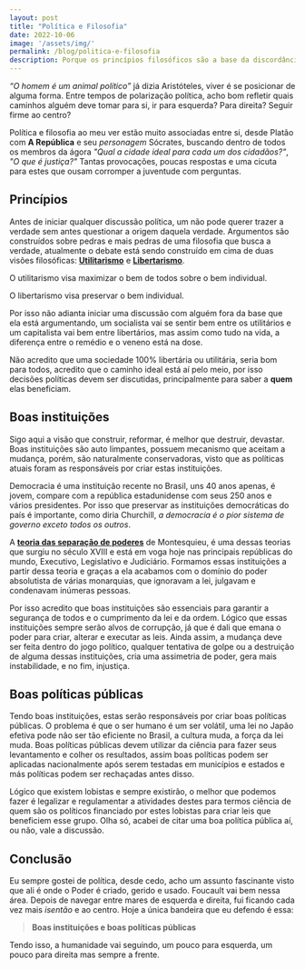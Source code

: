 ```yaml
---
layout: post
title: "Política e Filosofia"
date: 2022-10-06
image: '/assets/img/'
permalink: /blog/politica-e-filosofia
description: Porque os princípios filosóficos são a base da discordância política
---
```


*“O homem é um animal político”* já dizia Aristóteles, viver é se posicionar de alguma forma. Entre tempos de polarização política, acho bom refletir quais caminhos alguém deve tomar para si, ir para esquerda? Para direita? Seguir firme ao centro?

Política e filosofia ao meu ver estão muito associadas entre si, desde Platão com **A República** e seu *personagem* Sócrates, buscando dentro de todos os membros da ágora *"Qual a cidade ideal para cada um dos cidadãos?"*, *"O que é justiça?"* Tantas provocações, poucas respostas e uma cicuta para estes que ousam corromper a juventude com perguntas.

## Princípios

Antes de iniciar qualquer discussão política, um não pode querer trazer a verdade sem antes questionar a origem daquela verdade. Argumentos são construídos sobre pedras e mais pedras de uma filosofia que busca a verdade, atualmente o debate está sendo construído em cima de duas visões filosóficas: **[Utilitarismo](https://pt.wikipedia.org/wiki/Utilitarismo)** e **[Libertarismo](https://pt.wikipedia.org/wiki/Libertarismo)**.

O utilitarismo visa maximizar o bem de todos sobre o bem individual.

O libertarismo visa preservar o bem individual.

Por isso não adianta iniciar uma discussão com alguém fora da base que ela está argumentando, um socialista vai se sentir bem entre os utilitários e um capitalista vai bem entre libertários, mas assim como tudo na vida, a diferença entre o remédio e o veneno está na dose.

Não acredito que uma sociedade 100% libertária ou utilitária, seria bom para todos, acredito que o caminho ideal está aí pelo meio, por isso decisões políticas devem ser discutidas, principalmente para saber a **quem** elas beneficiam.

## Boas instituições

Sigo aqui a visão que construir, reformar, é melhor que destruir, devastar. Boas instituições são auto limpantes, possuem mecanismo que aceitam a mudança, porém, são naturalmente conservadoras, visto que as políticas atuais foram as responsáveis por criar estas instituições.

Democracia é uma instituição recente no Brasil, uns 40 anos apenas, é jovem, compare com a república estadunidense com seus 250 anos e vários presidentes. Por isso que preservar as instituições democráticas do país é importante, como diria Churchill, *a democracia é o pior sistema de governo exceto todos os outros*.

A **[teoria das separação de poderes](https://pt.wikipedia.org/wiki/Separa%C3%A7%C3%A3o_de_poderes)** de Montesquieu, é uma dessas teorias que surgiu no século XVIII e está em voga hoje nas principais repúblicas do mundo, Executivo, Legislativo e Judiciário. Formamos essas instituições a partir dessa teoria e graças a ela acabamos com o domínio do poder absolutista de várias monarquias, que ignoravam a lei, julgavam e condenavam inúmeras pessoas.

Por isso acredito que boas instituições são essenciais para garantir a segurança de todos e o cumprimento da lei e da ordem. Lógico que essas instituições sempre serão alvos de corrupção, já que é dali que emana o poder para criar, alterar e executar as leis. Ainda assim, a mudança deve ser feita dentro do jogo político, qualquer tentativa de golpe ou a destruição de alguma dessas instituições, cria uma assimetria de poder, gera mais instabilidade, e no fim, injustiça.

## Boas políticas públicas

Tendo boas instituições, estas serão responsáveis por criar boas políticas públicas. O problema é que o ser humano é um ser volátil, uma lei no Japão efetiva pode não ser tão eficiente no Brasil, a cultura muda, a força da lei muda. Boas políticas públicas devem utilizar da ciência para fazer seus levantamento e colher os resultados, assim boas políticas podem ser aplicadas nacionalmente após serem testadas em municípios e estados e más políticas podem ser rechaçadas antes disso.

Lógico que existem lobistas e sempre existirão, o melhor que podemos fazer é legalizar e regulamentar a atividades destes para termos ciência de quem são os políticos financiado por estes lobistas para criar leis que beneficiem esse grupo. Olha só, acabei de citar uma boa política pública aí, ou não, vale a discussão.

## Conclusão

Eu sempre gostei de política, desde cedo, acho um assunto fascinante visto que ali é onde o Poder é criado, gerido e usado. Foucault vai bem nessa área. Depois de navegar entre mares de esquerda e direita, fui ficando cada vez mais *isentão* e ao centro. Hoje a única bandeira que eu defendo é essa:

> **Boas instituições e boas políticas públicas**

Tendo isso, a humanidade vai seguindo, um pouco para esquerda, um pouco para direita mas sempre a frente.
